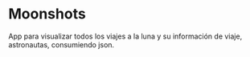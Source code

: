 # Moonshots
 App para visualizar todos los viajes a la luna y su información de viaje, astronautas, consumiendo json.
